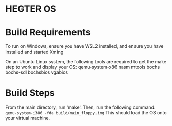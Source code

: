 # HEGTER OS

# Build Requirements
To run on Windows, ensure you have WSL2 installed, and ensure you have installed and started Xming

On an Ubuntu Linux system, the following tools are required to get the make step to work and display your OS:
qemu-system-x86
nasm
mtools
bochs bochs-sdl bochsbios vgabios

# Build Steps
From the main directory, run 'make'. Then, run the following command:
``qemu-system-i386 -fda build/main_floppy.img``
This should load the OS onto your virtual machine.
